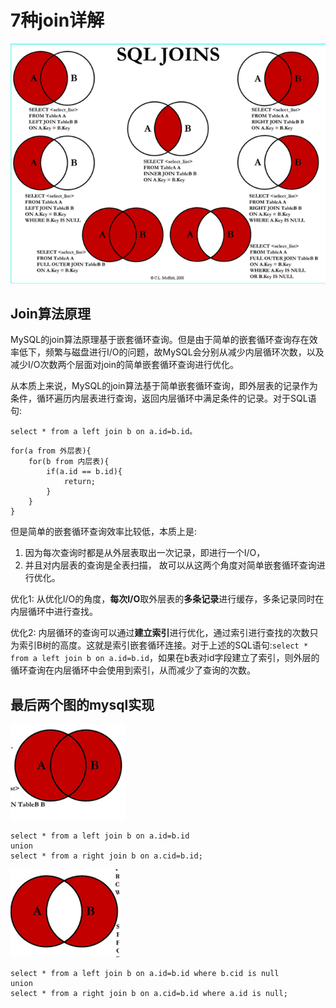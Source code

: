 # 7种join详解

![](media/1.png)

## Join算法原理

MySQL的join算法原理基于嵌套循环查询。但是由于简单的嵌套循环查询存在效率低下，频繁与磁盘进行I/O的问题，故MySQL会分别从减少内层循环次数，以及减少I/O次数两个层面对join的简单嵌套循环查询进行优化。

从本质上来说，MySQL的join算法基于简单嵌套循环查询，即外层表的记录作为条件，循环遍历内层表进行查询，返回内层循环中满足条件的记录。对于SQL语句: 
```
select * from a left join b on a.id=b.id。
```
```
for(a from 外层表){  
    for(b from 内层表){  
        if(a.id == b.id){  
            return;  
        }  
    }  
}  
```
但是简单的嵌套循环查询效率比较低，本质上是:
1. 因为每次查询时都是从外层表取出一次记录，即进行一个I/O，
2. 并且对内层表的查询是全表扫描，
故可以从这两个角度对简单嵌套循环查询进行优化。

优化1: 从优化I/O的角度，**每次I/O**取外层表的**多条记录**进行缓存，多条记录同时在内层循环中进行查找。

优化2: 内层循环的查询可以通过**建立索引**进行优化，通过索引进行查找的次数只为索引B树的高度。这就是索引嵌套循环连接。对于上述的SQL语句:`select * from a left join b on a.id=b.id`，如果在b表对id字段建立了索引，则外层的循环查询在内层循环中会使用到索引，从而减少了查询的次数。

## 最后两个图的mysql实现
![](media/2.png)
```
select * from a left join b on a.id=b.id  
union  
select * from a right join b on a.cid=b.id;  
```
![](media/3.png)
```
select * from a left join b on a.id=b.id where b.cid is null  
union  
select * from a right join b on a.cid=b.id where a.id is null;  
```